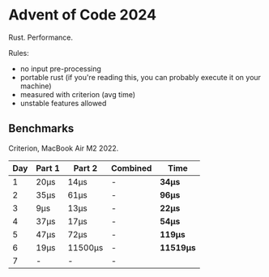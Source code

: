 # Advent of Code 2024

Rust. Performance.

Rules:

* no input pre-processing
* portable rust (if you're reading this, you can probably execute it on your machine)
* measured with criterion (avg time)
* unstable features allowed

## Benchmarks

Criterion, MacBook Air M2 2022.

| Day | Part 1 | Part 2  | Combined | Time        |
|-----|--------|---------|----------|-------------|
| 1   | 20µs   | 14µs    | -        | **34µs**    |
| 2   | 35µs   | 61µs    | -        | **96µs**    |
| 3   | 9µs    | 13µs    | -        | **22µs**    |
| 4   | 37µs   | 17µs    | -        | **54µs**    |
| 5   | 47µs   | 72µs    | -        | **119µs**   |
| 6   | 19µs   | 11500µs | -        | **11519µs** |
| 7   | -      | -       | -        |             |
